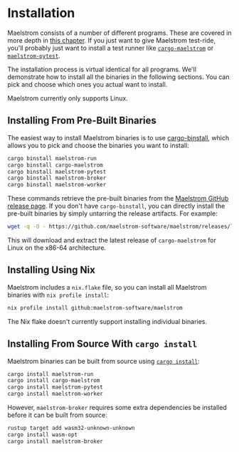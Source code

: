 # Installation

Maelstrom consists of a number of different programs. These are covered in more
depth in [this chapter](programs.md). If you just want to give Maelstrom
test-ride, you'll probably just want to install a test runner like
[`cargo-maelstrom`](cargo-maelstrom.md) or
[`maelstrom-pytest`](pytest.md).


The installation process is virtual identical for all programs. We'll
demonstrate how to install all the binaries in the following sections. You can
pick and choose which ones you actual want to install.

Maelstrom currently only supports Linux.

## Installing From Pre-Built Binaries

The easiest way to install Maelstrom binaries is to use
[cargo-binstall](https://github.com/cargo-bins/cargo-binstall), which allows
you to pick and choose the binaries you want to install:

```bash
cargo binstall maelstrom-run
cargo binstall cargo-maelstrom
cargo binstall maelstrom-pytest
cargo binstall maelstrom-broker
cargo binstall maelstrom-worker
```

These commands retrieve the pre-built binaries from the [Maelstrom GitHub
release page](https://github.com/maelstrom-software/maelstrom/releases). If you
don't have `cargo-binstall`, you can directly install the pre-built binaries by
simply untarring the release artifacts. For example:

```bash
wget -q -O - https://github.com/maelstrom-software/maelstrom/releases/latest/download/cargo-maelstrom-x86_64-unknown-linux-gnu.tgz | tar xzf -
```

This will download and extract the latest release of `cargo-maelstrom` for
Linux on the x86-64 architecture.

## Installing Using Nix

Maelstrom includes a `nix.flake` file, so you can install all Maelstrom binaries with `nix profile install`:

```bash
nix profile install github:maelstrom-software/maelstrom
```

The Nix flake doesn't currently support installing individual binaries.

## Installing From Source With `cargo install`

Maelstrom binaries can be built from source using [`cargo
install`](https://doc.rust-lang.org/cargo/commands/cargo-install.html):

```bash
cargo install maelstrom-run
cargo install cargo-maelstrom
cargo install maelstrom-pytest
cargo install maelstrom-worker
```

However, `maelstrom-broker` requires some extra dependencies be installed
before it can be built from source:

```bash
rustup target add wasm32-unknown-unknown
cargo install wasm-opt
cargo install maelstrom-broker
```
